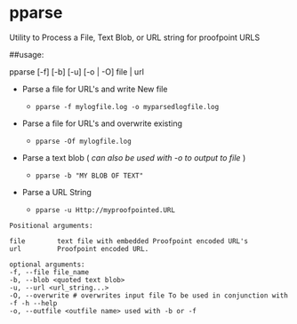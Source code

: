 # pparse
Utility to Process a File, Text Blob, or URL string for proofpoint URLS

##usage:

pparse [-f] [-b] [-u] [-o | -O] file | url

* Parse a file for URL's and write New file
  * `pparse -f mylogfile.log -o myparsedlogfile.log`
  
* Parse a file for URL's and overwrite existing
  * `pparse -Of mylogfile.log  `

* Parse a text blob ( *can also be used with -o to output to file* ) 
  * `pparse -b "MY BLOB OF TEXT"`
  
* Parse a URL String
  * `pparse -u Http://myproofpointed.URL`
  
```
Positional arguments:

file        text file with embedded Proofpoint encoded URL's    
url         Proofpoint encoded URL.
  
optional arguments:
-f, --file file_name
-b, --blob <quoted text blob>
-u, --url <url_string...>
-O, --overwrite # overwrites input file To be used in conjunction with -f -h --help
-o, --outfile <outfile name> used with -b or -f
```